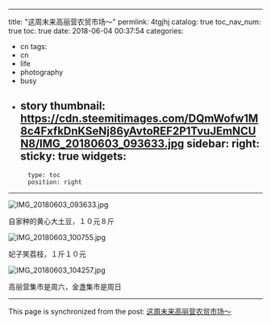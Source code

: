 
---
title: "这周末来高丽营农贸市场～"
permlink: 4tgjhj
catalog: true
toc_nav_num: true
toc: true
date: 2018-06-04 00:37:54
categories:
- cn
tags:
- cn
- life
- photography
- busy
- story
thumbnail: https://cdn.steemitimages.com/DQmWofw1M8c4FxfkDnKSeNj86yAvtoREF2P1TvuJEmNCUN8/IMG_20180603_093633.jpg
sidebar:
    right:
        sticky: true
widgets:
    -
        type: toc
        position: right
---


![IMG_20180603_093633.jpg](https://cdn.steemitimages.com/DQmWofw1M8c4FxfkDnKSeNj86yAvtoREF2P1TvuJEmNCUN8/IMG_20180603_093633.jpg)

自家种的黄心大土豆，１０元８斤

![IMG_20180603_100755.jpg](https://cdn.steemitimages.com/DQmWbozANrp1qYFWNab1c96PcDhc2Y5WrpqrbHNXR6vwojx/IMG_20180603_100755.jpg)

妃子笑荔枝，１斤１０元

![IMG_20180603_104257.jpg](https://cdn.steemitimages.com/DQmdw3duecBVwVq1kwZNwik9GE8gHS9vdqoxiJFGQkPirCt/IMG_20180603_104257.jpg)

高丽营集市是周六，金盏集市是周日

- - -

This page is synchronized from the post: [这周末来高丽营农贸市场～](https://steemit.com/@andrewma/4tgjhj)
